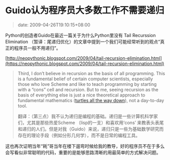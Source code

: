 # Guido认为程序员大多数工作不需要递归
>date: 2009-04-26T19:10:15+08:00


Python的创造者Guido在最近一篇关于为什么Python里没有 Tail Recurssion Elimination （暂译：尾递归优化）的文章中提到一个我们可能经常听到的观点“真正的程序员一般不用递归”。


[http://neopythonic.blogspot.com/2009/04/tail-recursion-elimination.html](https://neopythonic.blogspot.com/2009/04/tail-recursion-elimination.html)



> Third, I don’t believe in recursion as the basis of all programming. This is a fundamental belief of certain computer scientists, especially those who love Scheme and like to teach programming by starting with a “cons” cell and recursion. But to me, seeing recursion as the basis of everything else is just a nice theoretical approach to fundamental mathematics ([turtles all the way down](https://en.wikipedia.org/wiki/Turtles_all_the_way_down)), not a day-to-day tool.
> 
> 
> 翻译：（第三点）我不认为递归是编程的基础。递归是一些计算机科学家们，尤其是那些热爱Scheme （lisp的一支）和喜欢用‘cons’ 来教表头表尾和递归的人们。但是对我（Guido）来说，递归只是一些为基础数学研究而存在的理论手段（例如分形几何学），而不是日常的编程工具。
> 
> 


这也再次证明当年“耗”哥当年在楼下遛弯时候给我的教导，好的程序员不在于多么会写看似非常聪明的代码，重要的是能够思路清晰的用最简单的方式解决问题。


